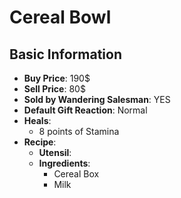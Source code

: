 # Cereal Bowl

## Basic Information

- **Buy Price**: 190$
- **Sell Price**: 80$
- **Sold by Wandering Salesman**: YES
- **Default Gift Reaction**: Normal
- **Heals**:
  - 8 points of Stamina
- **Recipe**:
  - **Utensil**: 
  - **Ingredients**:
    - Cereal Box
    - Milk